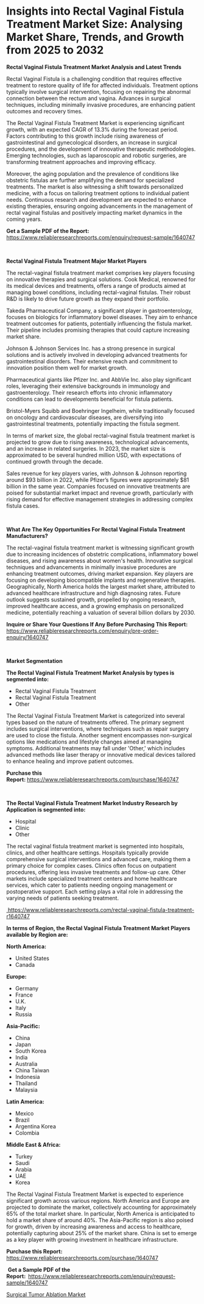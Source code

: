 <p><h1>Insights into Rectal Vaginal Fistula Treatment Market Size: Analysing Market Share, Trends, and Growth from 2025 to 2032</h1></p><p><strong>Rectal Vaginal Fistula Treatment Market Analysis and Latest Trends</strong></p>
<p><p>Rectal Vaginal Fistula is a challenging condition that requires effective treatment to restore quality of life for affected individuals. Treatment options typically involve surgical intervention, focusing on repairing the abnormal connection between the rectum and vagina. Advances in surgical techniques, including minimally invasive procedures, are enhancing patient outcomes and recovery times. </p><p>The Rectal Vaginal Fistula Treatment Market is experiencing significant growth, with an expected CAGR of 13.3% during the forecast period. Factors contributing to this growth include rising awareness of gastrointestinal and gynecological disorders, an increase in surgical procedures, and the development of innovative therapeutic methodologies. Emerging technologies, such as laparoscopic and robotic surgeries, are transforming treatment approaches and improving efficacy. </p><p>Moreover, the aging population and the prevalence of conditions like obstetric fistulas are further amplifying the demand for specialized treatments. The market is also witnessing a shift towards personalized medicine, with a focus on tailoring treatment options to individual patient needs. Continuous research and development are expected to enhance existing therapies, ensuring ongoing advancements in the management of rectal vaginal fistulas and positively impacting market dynamics in the coming years.</p></p>
<p><strong>Get a Sample PDF of the Report:&nbsp;</strong> <a href="https://www.reliableresearchreports.com/enquiry/request-sample/1640747?utm_campaign=3309&utm_medium=2&utm_source=Github&utm_content=ia&utm_term=23032025&utm_id=rectal-vaginal-fistula-treatment">https://www.reliableresearchreports.com/enquiry/request-sample/1640747</a></p>
<p>&nbsp;</p>
<p><strong>Rectal Vaginal Fistula Treatment Major Market Players</strong></p>
<p><p>The rectal-vaginal fistula treatment market comprises key players focusing on innovative therapies and surgical solutions. Cook Medical, renowned for its medical devices and treatments, offers a range of products aimed at managing bowel conditions, including rectal-vaginal fistulas. Their robust R&D is likely to drive future growth as they expand their portfolio.</p><p>Takeda Pharmaceutical Company, a significant player in gastroenterology, focuses on biologics for inflammatory bowel diseases. They aim to enhance treatment outcomes for patients, potentially influencing the fistula market. Their pipeline includes promising therapies that could capture increasing market share.</p><p>Johnson & Johnson Services Inc. has a strong presence in surgical solutions and is actively involved in developing advanced treatments for gastrointestinal disorders. Their extensive reach and commitment to innovation position them well for market growth.</p><p>Pharmaceutical giants like Pfizer Inc. and AbbVie Inc. also play significant roles, leveraging their extensive backgrounds in immunology and gastroenterology. Their research efforts into chronic inflammatory conditions can lead to developments beneficial for fistula patients.</p><p>Bristol-Myers Squibb and Boehringer Ingelheim, while traditionally focused on oncology and cardiovascular diseases, are diversifying into gastrointestinal treatments, potentially impacting the fistula segment.</p><p>In terms of market size, the global rectal-vaginal fistula treatment market is projected to grow due to rising awareness, technological advancements, and an increase in related surgeries. In 2023, the market size is approximated to be several hundred million USD, with expectations of continued growth through the decade.</p><p>Sales revenue for key players varies, with Johnson & Johnson reporting around $93 billion in 2022, while Pfizer’s figures were approximately $81 billion in the same year. Companies focused on innovative treatments are poised for substantial market impact and revenue growth, particularly with rising demand for effective management strategies in addressing complex fistula cases.</p></p>
<p>&nbsp;</p>
<p><strong>What Are The Key Opportunities For Rectal Vaginal Fistula Treatment Manufacturers?</strong></p>
<p><p>The rectal-vaginal fistula treatment market is witnessing significant growth due to increasing incidences of obstetric complications, inflammatory bowel diseases, and rising awareness about women's health. Innovative surgical techniques and advancements in minimally invasive procedures are enhancing treatment outcomes, driving market expansion. Key players are focusing on developing biocompatible implants and regenerative therapies. Geographically, North America holds the largest market share, attributed to advanced healthcare infrastructure and high diagnosing rates. Future outlook suggests sustained growth, propelled by ongoing research, improved healthcare access, and a growing emphasis on personalized medicine, potentially reaching a valuation of several billion dollars by 2030.</p></p>
<p><strong>Inquire or Share Your Questions If Any Before Purchasing This Report:</strong> <a href="https://www.reliableresearchreports.com/enquiry/pre-order-enquiry/1640747?utm_campaign=3309&utm_medium=2&utm_source=Github&utm_content=ia&utm_term=23032025&utm_id=rectal-vaginal-fistula-treatment">https://www.reliableresearchreports.com/enquiry/pre-order-enquiry/1640747</a></p>
<p>&nbsp;</p>
<p><strong>Market Segmentation</strong></p>
<p><strong>The Rectal Vaginal Fistula Treatment Market Analysis by types is segmented into:</strong></p>
<p><ul><li>Rectal Vaginal Fistula Treatment</li><li>Rectal Vaginal Fistula Treatment</li><li>Other</li></ul></p>
<p><p>The Rectal Vaginal Fistula Treatment Market is categorized into several types based on the nature of treatments offered. The primary segment includes surgical interventions, where techniques such as repair surgery are used to close the fistula. Another segment encompasses non-surgical options like medications and lifestyle changes aimed at managing symptoms. Additional treatments may fall under 'Other,' which includes advanced methods like laser therapy or innovative medical devices tailored to enhance healing and improve patient outcomes.</p></p>
<p><strong>Purchase this Report:&nbsp;</strong><a href="https://www.reliableresearchreports.com/purchase/1640747?utm_campaign=3309&utm_medium=2&utm_source=Github&utm_content=ia&utm_term=23032025&utm_id=rectal-vaginal-fistula-treatment">https://www.reliableresearchreports.com/purchase/1640747</a></p>
<p>&nbsp;</p>
<p><strong>The Rectal Vaginal Fistula Treatment Market Industry Research by Application is segmented into:</strong></p>
<p><ul><li>Hospital</li><li>Clinic</li><li>Other</li></ul></p>
<p><p>The rectal vaginal fistula treatment market is segmented into hospitals, clinics, and other healthcare settings. Hospitals typically provide comprehensive surgical interventions and advanced care, making them a primary choice for complex cases. Clinics often focus on outpatient procedures, offering less invasive treatments and follow-up care. Other markets include specialized treatment centers and home healthcare services, which cater to patients needing ongoing management or postoperative support. Each setting plays a vital role in addressing the varying needs of patients seeking treatment.</p></p>
<p><a href="https://www.reliableresearchreports.com/rectal-vaginal-fistula-treatment-r1640747?utm_campaign=3309&utm_medium=2&utm_source=Github&utm_content=ia&utm_term=23032025&utm_id=rectal-vaginal-fistula-treatment">&nbsp;https://www.reliableresearchreports.com/rectal-vaginal-fistula-treatment-r1640747</a></p>
<p><strong>In terms of Region, the Rectal Vaginal Fistula Treatment Market Players available by Region are:</strong></p>
<p>
    <p> <strong> North America: </strong>
        <ul>
            <li>United States</li>
            <li>Canada</li>
        </ul>
        </p> 
    <p> <strong> Europe: </strong>
        <ul>
            <li>Germany</li>
            <li>France</li>
            <li>U.K.</li>
            <li>Italy</li>
            <li>Russia</li>
        </ul>
        </p> 
    <p> <strong> Asia-Pacific: </strong>
        <ul>
            <li>China</li>
            <li>Japan</li>
            <li>South Korea</li>
            <li>India</li>
            <li>Australia</li>
            <li>China Taiwan</li>
            <li>Indonesia</li>
            <li>Thailand</li>
            <li>Malaysia</li>
        </ul>
        </p> 
    <p> <strong> Latin America: </strong>
        <ul>
            <li>Mexico</li>
            <li>Brazil</li>
            <li>Argentina Korea</li>
            <li>Colombia</li>
        </ul>
        </p> 
    <p> <strong> Middle East & Africa: </strong>
        <ul>
            <li>Turkey</li>
            <li>Saudi</li>
            <li>Arabia</li>
            <li>UAE</li>
            <li>Korea</li>
        </ul>
    </p>
    </p>
<p><p>The Rectal Vaginal Fistula Treatment Market is expected to experience significant growth across various regions. North America and Europe are projected to dominate the market, collectively accounting for approximately 65% of the total market share. In particular, North America is anticipated to hold a market share of around 40%. The Asia-Pacific region is also poised for growth, driven by increasing awareness and access to healthcare, potentially capturing about 25% of the market share. China is set to emerge as a key player with growing investment in healthcare infrastructure.</p></p>
<p><strong>Purchase this Report: </strong><a href="https://www.reliableresearchreports.com/purchase/1640747?utm_campaign=3309&utm_medium=2&utm_source=Github&utm_content=ia&utm_term=23032025&utm_id=rectal-vaginal-fistula-treatment">https://www.reliableresearchreports.com/purchase/1640747</a></p>
<p>&nbsp;<strong>Get a Sample PDF of the Report:&nbsp;&nbsp;</strong><a href="https://www.reliableresearchreports.com/enquiry/request-sample/1640747?utm_campaign=3309&utm_medium=2&utm_source=Github&utm_content=ia&utm_term=23032025&utm_id=rectal-vaginal-fistula-treatment">https://www.reliableresearchreports.com/enquiry/request-sample/1640747</a></p>
<p><strong></strong></p>
<p><p><a href="https://github.com/maseykokosq1/Market-Research-Report-List-1/blob/main/surgical-tumor-ablation-market.md?utm_campaign=3309&utm_medium=2&utm_source=Github&utm_content=ia&utm_term=23032025&utm_id=rectal-vaginal-fistula-treatment">Surgical Tumor Ablation Market</a></p></p>